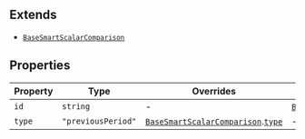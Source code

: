 ## Extends

- [`BaseSmartScalarComparison`](BaseSmartScalarComparison.md)

## Properties

| Property | Type | Overrides | Inherited from |
| ------ | ------ | ------ | ------ |
| <a id="id"></a> `id` | `string` | - | [`BaseSmartScalarComparison`](BaseSmartScalarComparison.md).[`id`](BaseSmartScalarComparison.md#id) |
| <a id="type"></a> `type` | `"previousPeriod"` | [`BaseSmartScalarComparison`](BaseSmartScalarComparison.md).[`type`](BaseSmartScalarComparison.md#type) | - |
